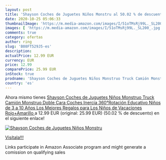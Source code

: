 ```yaml
---
layout: post
title: 'Shayson Coches de Juguetes Niños Monstru al 50.02 % de descuento'
date: 2020-10-25 05:06:33
thumbnailImage: 'https://m.media-amazon.com/images/I/51oTMsRj99L._SL200_.jpg'
images: [ 'https://m.media-amazon.com/images/I/51oTMsRj99L._SL200_.jpg' ]
comments: true
category: ofertas
author: ring
slug: 'B08FT529J5-es'
description:
actualPrice: 12.99 EUR
currency: EUR
price: 12.99
comparePrice: 25.99 EUR
inStock: true
prodname: 'Shayson Coches de Juguetes Niños Monstruo Truck Camión Monstruo Doble Cara Coches Inercia 360°Rotación Educativo Niños de 3 a 10 Años Los Mejores Regalos para Los Niños de Vacaciones Rojo+Amarillo '
country: 'es'
---
```


Ahora mismo tienes [Shayson Coches de Juguetes Niños Monstruo Truck Camión Monstruo Doble Cara Coches Inercia 360°Rotación Educativo Niños de 3 a 10 Años Los Mejores Regalos para Los Niños de Vacaciones Rojo+Amarillo ](https://www.amazon.es/dp/B08FT529J5/?tag=tolees-21) a 12.99 EUR (original: 25.99 EUR) (50.02 %  de descuento) en el siguiente enlace!

[![Shayson Coches de Juguetes Niños Monstru](https://m.media-amazon.com/images/I/51oTMsRj99L._SL200_.jpg)](https://www.amazon.es/dp/B08FT529J5/?tag=tolees-21)

[Visítala!!!](https://www.amazon.es/dp/B08FT529J5/?tag=tolees-21)

Links participate in Amazon Associate program and might generate a comission on qualifying sales
